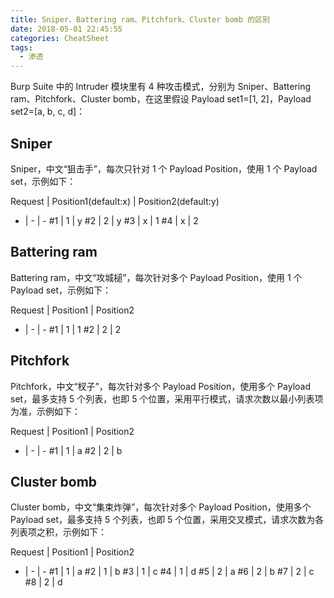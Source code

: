 ```yaml
---
title: Sniper、Battering ram、Pitchfork、Cluster bomb 的区别
date: 2018-05-01 22:45:55
categories: CheatSheet
tags:
  - 渗透
---
```


Burp Suite 中的 Intruder 模块里有 4 种攻击模式，分别为 Sniper、Battering ram、Pitchfork、Cluster bomb，在这里假设 Payload set1=[1, 2]，Payload set2=[a, b, c, d]：

## Sniper

Sniper，中文“狙击手”，每次只针对 1 个 Payload Position，使用 1 个 Payload set，示例如下：

Request | Position1(default:x) | Position2(default:y)
- | - | -
\#1 | 1 | y
\#2 | 2 | y
\#3 | x | 1
\#4 | x | 2

## Battering ram

Battering ram，中文“攻城槌”，每次针对多个 Payload Position，使用 1 个 Payload set，示例如下：

Request | Position1 | Position2
- | - | -
\#1 | 1 | 1
\#2 | 2 | 2

## Pitchfork

Pitchfork，中文“杈子”，每次针对多个 Payload Position，使用多个 Payload set，最多支持 5 个列表，也即 5 个位置，采用平行模式，请求次数以最小列表项为准，示例如下：

Request | Position1 | Position2
- | - | -
\#1 | 1 | a
\#2 | 2 | b

## Cluster bomb

Cluster bomb，中文“集束炸弹”，每次针对多个 Payload Position，使用多个 Payload set，最多支持 5 个列表，也即 5 个位置，采用交叉模式，请求次数为各列表项之积，示例如下：

Request | Position1 | Position2
- | - | -
\#1 | 1 | a
\#2 | 1 | b
\#3 | 1 | c
\#4 | 1 | d
\#5 | 2 | a
\#6 | 2 | b
\#7 | 2 | c
\#8 | 2 | d
